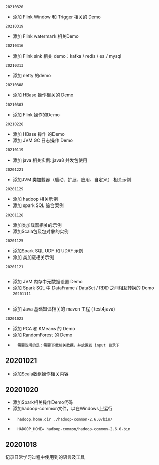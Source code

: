 ```20210320```
* 添加 Flink Window 和 Trigger 相关的 Demo

```20210319```
* 添加 Flink watermark 相关Demo

```20210316```
* 添加 Flink sink 相关 demo：kafka / redis / es / mysql

```20210313```
* 添加 netty 的demo

```20210308```
* 添加 HBase 操作相关的 Demo


```20210303```
* 添加 Flink 操作的Demo

```20210228```
* 添加 HBase 操作 的Demo
* 添加 JVM GC 日志操作 Demo

```20210119```
* 添加 java 相关实例: java8 并发包使用



```20201221```
* 添加JVM 类加载器（启动、扩展、应用、自定义） 相关示例

```20201129```
* 添加 hadoop 相关示例
* 添加 spark SQL 综合案例

```20201128```
* 添加类加载器相关的示例
* 添加Scala包及包对象的实例

```20201125```
* 添加Spark SQL UDF 和 UDAF 示例
* 添加 类加载相关示例

```20201121```
##
- 添加 JVM 内存中元数据设置 Demo
- 添加 Spark SQL 中 DataFrame / DataSet / RDD 之间相互转换的 Demo
```20201111```
##
- 添加 Java 基础知识相关的 maven 工程 ( test4java) <br>

```20201023```
- 添加 PCA 和 KMeans 的 Demo
- 添加 RandomForest 的 Demo
-       需要说明的是：需要下载相关数据，并放置到 input 目录下 


## 20201021
- 添加Scala数组操作相关内容

## 20201020
- 添加Spark相关操作Demo代码
- 添加hadoop-common文件，以在Windows上运行
 -       hadoop.home.dir ./hadoop-common-2.6.0/bin/
 -       HADOOP_HOME= hadoop-common/hadoop-common-2.6.0-bin

## 20201018
记录日常学习过程中使用到的语言及工具

